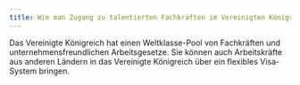 ```yaml
---
title: Wie man Zugang zu talentierten Fachkräften im Vereinigten Königreich bekommt
---
```


Das Vereinigte Königreich hat einen Weltklasse-Pool von Fachkräften und unternehmensfreundlichen Arbeitsgesetze. Sie können auch Arbeitskräfte aus anderen Ländern in das Vereinigte Königreich über ein flexibles Visa-System bringen.
